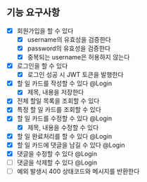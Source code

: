 ## 기능 요구사항

 - [x] 회원가입을 할 수 있다
   - [x] username의 유효성을 검증한다
   - [x] password의 유효성을 검증한다
   - [x] 중복되는 username은 허용하지 않는다
 - [x] 로그인을 할 수 있다
   - [x] 로그인 성공 시 JWT 토큰을 발행한다
 - [x] 할 일 카드를 작성할 수 있다 @Login
   - [x] 제목, 내용을 저장한다
- [x] 전체 할일 목록을 조회할 수 있다
- [x] 특정 할 일 카드를 조회할 수 있다
- [x] 할 일 카드를 수정할 수 있다 @Login
  - [x] 제목, 내용을 수정할 수 있다
- [x] 할 일 완료처리를 할 수 있다 @Login
- [x] 할 일 카드에 댓글을 남길 수 있다 @Login
- [x] 댓글을 수정할 수 있다 @Login
- [ ] 댓글을 삭제할 수 있다 @Login
- [ ] 예외 발생시 400 상태코드와 메시지를 반환한다